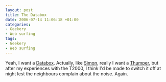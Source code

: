 ```yaml
---
layout: post
title: The Databox
date: 2006-07-14 11:06:18 +01:00
categories:
- Geekery
- Web surfing
tags:
- Geekery
- Web surfing
---
```

Yeah, I want a [Databox](http://www.tbray.org/ongoing/When/200x/2006/07/12/Home-Storage).  Actually, like [Simon](http://blogs.sun.com/roller/page/webmink?entry=love_at_tera_byte), really I want a [Thumper](http://www.sun.com/servers/x64/x4500/), but after my experiences with the T2000, I think I'd be made to switch it off at night lest the neighbours complain about the noise.  Again.
